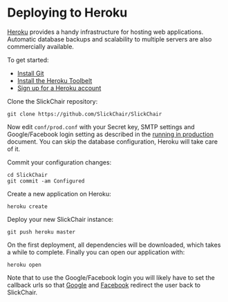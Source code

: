 Deploying to Heroku
===================

[Heroku][1] provides a handy infrastructure for hosting web applications.
Automatic database backups and scalability to multiple servers are also
commercially available.

To get started:

- [Install Git][2]
- [Install the Heroku Toolbelt][3]
- [Sign up for a Heroku account][4]

Clone the SlickChair repository:

    git clone https://github.com/SlickChair/SlickChair

Now edit `conf/prod.conf` with your Secret key, SMTP settings and
Google/Facebook login setting as described in the [running in production][5]
document. You can skip the database configuration, Heroku will take care of
it.

Commit your configuration changes:

    cd SlickChair
    git commit -am Configured

Create a new application on Heroku:
    
    heroku create

Deploy your new SlickChair instance:

    git push heroku master

On the first deployment, all dependencies will be downloaded, which takes a
while to complete. Finally you can open our application with:

    heroku open

Note that to use the Google/Facebook login you will likely have to set the
callback urls so that [Google][6] and [Facebook][7] redirect the user back to
SlickChair.

[1]: https://www.heroku.com/
[2]: http://git-scm.com/downloads
[3]: http://toolbelt.heroku.com/
[4]: http://heroku.com/signup
[5]: running-in-production.md
[6]: TODO
[7]: TODO
